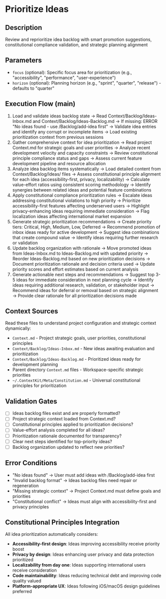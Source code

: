 # Prioritize Ideas

## Description
Review and reprioritize idea backlog with smart promotion suggestions, constitutional compliance validation, and strategic planning alignment

## Parameters
- `focus` (optional): Specific focus area for prioritization (e.g., "accessibility", "performance", "user-experience")
- `horizon` (optional): Planning horizon (e.g., "sprint", "quarter", "release") - defaults to "quarter"

## Execution Flow (main)
1. Load and validate ideas backlog state
   → Read Context/Backlog/Ideas-Inbox.md and Context/Backlog/Ideas-Backlog.md
   → If missing: ERROR "No ideas found - use /Backlog/add-idea first"
   → Validate idea entries and identify any corrupt or incomplete items
   → Load existing prioritization context from previous sessions
2. Gather comprehensive context for idea prioritization
   → Read project Context.md for strategic goals and user priorities
   → Analyze recent development velocity and capacity constraints
   → Review constitutional principle compliance status and gaps
   → Assess current feature development pipeline and resource allocation
3. Analyze idea backlog items systematically
   → Load detailed content from Context/Backlog/Ideas/ files
   → Assess constitutional principle alignment for each idea (accessibility-first, privacy, localizability)
   → Calculate value-effort ratios using consistent scoring methodology
   → Identify synergies between related ideas and potential feature combinations
4. Apply constitutional compliance prioritization rules
   → Escalate ideas addressing constitutional violations to high priority
   → Prioritize accessibility-first features affecting underserved users
   → Highlight privacy-enhancing ideas requiring immediate consideration
   → Flag localization ideas affecting international market expansion
5. Generate strategic prioritization recommendations
   → Create priority tiers: Critical, High, Medium, Low, Deferred
   → Recommend promotion of inbox ideas ready for active development
   → Suggest idea combinations that create compound value
   → Identify ideas requiring further research or validation
6. Update backlog organization with rationale
   → Move promoted ideas from Ideas-Inbox.md to Ideas-Backlog.md with updated priority
   → Reorder Ideas-Backlog.md based on new prioritization decisions
   → Document prioritization rationale and decision criteria used
   → Update priority scores and effort estimates based on current analysis
7. Generate actionable next steps and recommendations
   → Suggest top 3-5 ideas for immediate consideration in next planning cycle
   → Identify ideas requiring additional research, validation, or stakeholder input
   → Recommend ideas for deferral or removal based on strategic alignment
   → Provide clear rationale for all prioritization decisions made

## Context Sources
Read these files to understand project configuration and strategic context dynamically:
- `Context.md` - Project strategic goals, user priorities, constitutional principles
- `Context/Backlog/Ideas-Inbox.md` - New ideas awaiting evaluation and prioritization
- `Context/Backlog/Ideas-Backlog.md` - Prioritized ideas ready for development planning
- Parent directory `Context.md` files - Workspace-specific strategic priorities
- `~/.ContextKit/Meta/Constitution.md` - Universal constitutional principles for prioritization

## Validation Gates
- [ ] Ideas backlog files exist and are properly formatted?
- [ ] Project strategic context loaded from Context.md?
- [ ] Constitutional principles applied to prioritization decisions?
- [ ] Value-effort analysis completed for all ideas?
- [ ] Prioritization rationale documented for transparency?
- [ ] Clear next steps identified for top-priority ideas?
- [ ] Backlog organization updated to reflect new priorities?

## Error Conditions
- "No ideas found" → User must add ideas with /Backlog/add-idea first
- "Invalid backlog format" → Ideas backlog files need repair or regeneration
- "Missing strategic context" → Project Context.md must define goals and priorities
- "Constitutional conflict" → Ideas must align with accessibility-first and privacy principles

## Constitutional Principles Integration
All idea prioritization automatically considers:
- **Accessibility-first design**: Ideas improving accessibility receive priority boost
- **Privacy by design**: Ideas enhancing user privacy and data protection prioritized
- **Localizability from day one**: Ideas supporting international users receive consideration
- **Code maintainability**: Ideas reducing technical debt and improving code quality valued
- **Platform-appropriate UX**: Ideas following iOS/macOS design guidelines preferred